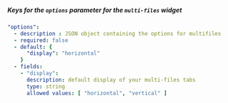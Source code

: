 
##### Keys for the `options` parameter for the `multi-files` widget

```yaml
"options":
  - description : JSON object containing the options for multifiles
  - required: false
  - default: {
      "display": "horizontal"
    }
  - fields: 
    - "display": 
      description: default display of your multi-files tabs
      type: string
      allowed values: [ "horizontal", "vertical" ]
```
